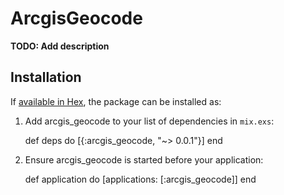 # ArcgisGeocode

**TODO: Add description**

## Installation

If [available in Hex](https://hex.pm/docs/publish), the package can be installed as:

  1. Add arcgis_geocode to your list of dependencies in `mix.exs`:

        def deps do
          [{:arcgis_geocode, "~> 0.0.1"}]
        end

  2. Ensure arcgis_geocode is started before your application:

        def application do
          [applications: [:arcgis_geocode]]
        end

